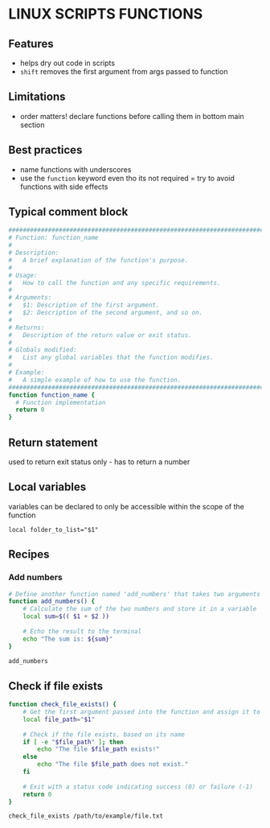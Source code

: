 # LINUX SCRIPTS FUNCTIONS

## Features
- helps dry out code in scripts
- `shift` removes the first argument from args passed to function

## Limitations
- order matters! declare functions before calling them in bottom main section

## Best practices
- name functions with underscores
- use the `function` keyword even tho its not required
= try to avoid functions with side effects

## Typical comment block

```bash
########################################################################
# Function: function_name
#
# Description:
#   A brief explanation of the function's purpose.
#
# Usage:
#   How to call the function and any specific requirements.
#
# Arguments:
#   $1: Description of the first argument.
#   $2: Description of the second argument, and so on.
#
# Returns:
#   Description of the return value or exit status.
#
# Globals modified:
#   List any global variables that the function modifies.
#
# Example:
#   A simple example of how to use the function.
########################################################################
function function_name {
  # Function implementation
  return 0
}
```
## Return statement
used to return exit status only - has to return a number

## Local variables
variables can be declared to only be accessible within the scope of the function

`local folder_to_list="$1"`

## Recipes

### Add numbers

```bash
# Define another function named 'add_numbers' that takes two arguments
function add_numbers() {
    # Calculate the sum of the two numbers and store it in a variable
    local sum=$(( $1 + $2 ))
    
    # Echo the result to the terminal
    echo "The sum is: ${sum}"
}

add_numbers
```

## Check if file exists
```bash
function check_file_exists() {
    # Get the first argument passed into the function and assign it to a variable for convenience
    local file_path="$1"
    
    # Check if the file exists, based on its name
    if [ -e "$file_path" ]; then
        echo "The file $file_path exists!"
    else
        echo "The file $file_path does not exist."
    fi
    
    # Exit with a status code indicating success (0) or failure (-1)
    return 0
}

check_file_exists /path/to/example/file.txt
```
